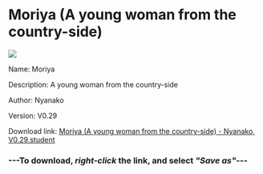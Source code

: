 # Moriya (A young woman from the country-side)

<img src = "https://raw.githubusercontent.com/Arbiter1223/Daigaku-Gurashi-Custom-Students/master/Students/Files/Moriya%20(A%20young%20woman%20from%20the%20country-side).png">

Name: Moriya

Description: A young woman from the country-side

Author: Nyanako

Version: V0.29

Download link: <a href="https://raw.githubusercontent.com/Arbiter1223/Daigaku-Gurashi-Custom-Students/master/Students/Files/Moriya%20(A%20young%20woman%20from%20the%20country-side)%20-%20Nyanako%2C%20V0.29.student">Moriya (A young woman from the country-side) - Nyanako, V0.29.student</a>

### ---**To download, _right-click_ the link, and select _"Save as"_**---

